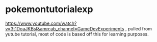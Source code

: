 # pokemontutorialexp
https://www.youtube.com/watch?v=3t1DoaJKBsI&amp;ab_channel=GameDevExperiments , pulled from yutube tutorial, most of code is based off this for learning purposes.
